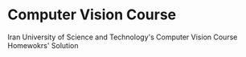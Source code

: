 # Computer Vision Course
Iran University of Science and Technology's Computer Vision Course Homewokrs' Solution
